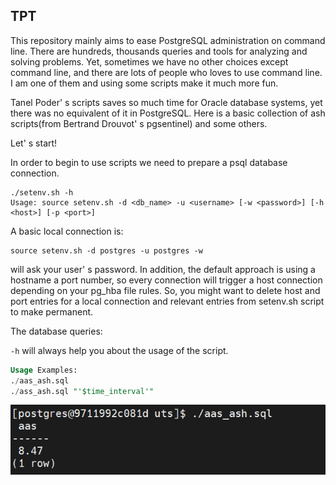 ## TPT

This repository mainly aims to ease PostgreSQL administration on command line.
There are hundreds, thousands queries and tools for analyzing and solving problems.
Yet, sometimes we have no other choices except command line, and there are lots of people who
loves to use command line. I am one of them and using some scripts make it much more fun.

Tanel Poder' s scripts saves so much time for Oracle database systems, yet there was no equivalent
of it in PostgreSQL. Here is a basic collection of ash scripts(from Bertrand Drouvot' s pgsentinel) and some others.

Let' s start!

In order to begin to use scripts we need to prepare a psql database connection.

```
./setenv.sh -h
Usage: source setenv.sh -d <db_name> -u <username> [-w <password>] [-h <host>] [-p <port>]
```

A basic local connection is:

```
source setenv.sh -d postgres -u postgres -w
```

will ask your user' s password. In addition, the default approach is using a hostname a port number, so every connection will
trigger a host connection depending on your pg_hba file rules. So, you might want to delete host and port entries for a local
connection and relevant entries from setenv.sh script to make permanent.

The database queries:

```-h``` will always help you about the usage of the script.

```./aas_ash.sql -h
Usage Examples:
./aas_ash.sql
./ass_ash.sql "'$time_interval'"
```
![Alt text](images/aas_ash_example_1.png?raw=true "Optional Title")







``````

``````
